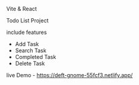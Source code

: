 Vite & React 

Todo List Project 

include features 
- Add Task
- Search Task
- Completed Task
- Delete Task


live Demo - https://deft-gnome-55fcf3.netlify.app/